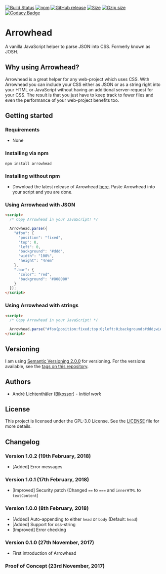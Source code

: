 [![Build Status](https://travis-ci.org/Bikossor/Arrowhead.svg?branch=master)](https://travis-ci.org/Bikossor/Arrowhead)
[![npm](https://img.shields.io/npm/dt/@bikossor/Arrowhead.svg)](https://www.npmjs.com/package/@bikossor/Arrowhead)
[![GitHub release](https://img.shields.io/github/release/bikossor/Arrowhead.svg)]()
[![Size](http://img.badgesize.io/https://raw.githubusercontent.com/Bikossor/Arrowhead/master/dist/Arrowhead.min.js.svg)]()
[![Gzip size](http://img.badgesize.io/https://raw.githubusercontent.com/Bikossor/Arrowhead/master/dist/Arrowhead.min.js.svg?compression=gzip)]()
[![Codacy Badge](https://api.codacy.com/project/badge/Grade/6920feb9d5bd4beba85d3f479d61b306)](https://www.codacy.com/app/Bikossor/Arrowhead?utm_source=github.com&amp;utm_medium=referral&amp;utm_content=Bikossor/Arrowhead&amp;utm_campaign=Badge_Grade)

# Arrowhead
A vanilla JavaScript helper to parse JSON into CSS.
Formerly known as JOSH.

## Why using Arrowhead?
Arrowhead is a great helper for any web-project which uses CSS. With Arrowhead you can include your CSS either as JSON or as a string right into your HTML or JavaScript without having an additional server-request for your CSS. The result is that you just have to keep track to fewer files and even the performance of your web-project benefits too.

## Getting started

### Requirements
- None

### Installing via npm
```
npm install arrowhead
```

### Installing without npm
- Download the latest release of Arrowhead [here](https://github.com/Bikossor/Arrowhead/releases/latest). Paste Arrowhead into your script and you are done.

### Using Arrowhead with JSON
```html
<script>
  /* Copy Arrowhead in your JavaScript! */

  Arrowhead.parse({
    "#foo": {
      "position": "fixed",
      "top": 0,
      "left": 0,
      "background": "#ddd",
      "width": "100%",
      "height": "4rem"
    },
    ".bar": {
      "color": "red",
      "background": "#808080"
    }
  });
</script>
```

### Using Arrowhead with strings
```html
<script>
  /* Copy Arrowhead in your JavaScript! */

  Arrowhead.parse("#foo{position:fixed;top:0;left:0;background:#ddd;width:100%;height:4rem;}.bar{color:red;background:#808080;}");
</script>
```

## Versioning
I am using [Semantic Versioning 2.0.0](http://semver.org/) for versioning. For the versions available, see the [tags on this repository](https://github.com/Bikossor/Arrowhead/tags).

## Authors
- André Lichtenthäler ([Bikossor](https://bikossor.de)) - *Initial work*

## License
This project is licensed under the GPL-3.0 License. See the [LICENSE](LICENSE) file for more details.

## Changelog
### Version 1.0.2 (19th February, 2018)
- [Added] Error messages

### Version 1.0.1 (17th February, 2018)
- [Improved] Security patch (Changed ``==`` to ``===`` and ``innerHTML`` to ``textContent``)

### Version 1.0.0 (8th February, 2018)
- [Added] Auto-appending to either `head` or `body` (Default: `head`)
- [Added] Support for css-string
- [Improved] Error checking

### Version 0.1.0 (27th November, 2017)
- First introduction of Arrowhead

### Proof of Concept (23rd November, 2017)